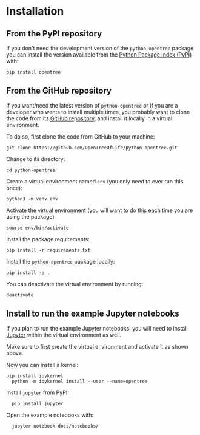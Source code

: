 Installation
============

## From the PyPI repository

If you don't need the development version of the `python-opentree` package you can install the version available from the [Python Package Index (PyPI)](https://pypi.org/) with:

    pip install opentree

## From the GitHub repository

If you want/need the latest version of `python-opentree` or if you are a developer who wants to install multiple times, you probably want to clone the code from its [GitHub repository](https://github.com/OpenTreeOfLife/python-opentree), and install it locally in a virtual environment.

To do so, first clone the code from GitHub to your machine:

    git clone https://github.com/OpenTreeOfLife/python-opentree.git

Change to its directory:

    cd python-opentree

Create a virtual environment named `env` (you only need to ever run this once):

    python3 -m venv env

Activate the virtual environment (you will want to do this each time you are using the package)

    source env/bin/activate

Install the package requirements:

    pip install -r requirements.txt

Install the `python-opentree` package locally:

    pip install -e .


You can deactivate the virtual environment by running:

    deactivate

## Install to run the example Jupyter notebooks

If you plan to run the example Jupyter notebooks, you will need to install [Jupyter](https://jupyter.org/) within the virtual environment as well.

Make sure to first create the virtual environment and activate it as shown above.

Now you can install a kernel:

    pip install ipykernel
	  python -m ipykernel install --user --name=opentree

Install `jupyter` from PyPI:

	  pip install jupyter

Open the example notebooks with:

	  jupyter notebook docs/notebooks/
